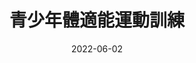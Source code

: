 ---
title: 青少年體適能運動訓練
description: 
date: 2022-06-02
image: 
imageAlt:
tags:

layout: layouts/post.njk
permalink: /physical-fitness-training-course/
---